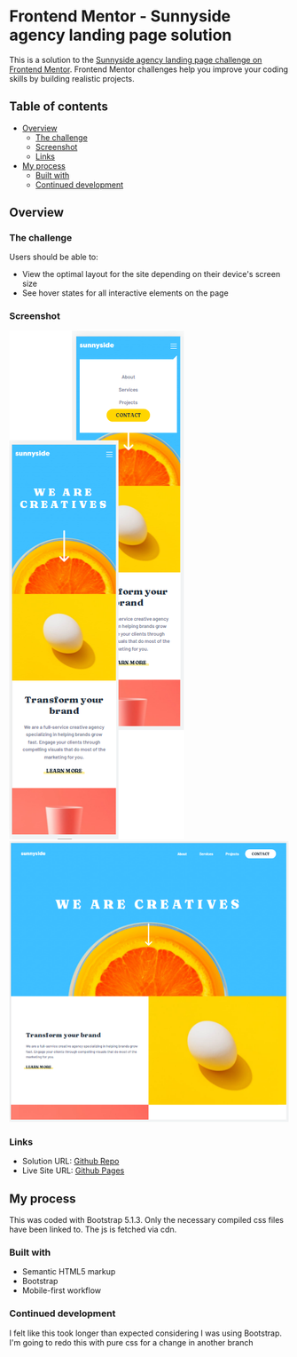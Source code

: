 # Frontend Mentor - Sunnyside agency landing page solution

This is a solution to the [Sunnyside agency landing page challenge on Frontend Mentor](https://www.frontendmentor.io/challenges/sunnyside-agency-landing-page-7yVs3B6ef). Frontend Mentor challenges help you improve your coding skills by building realistic projects.

## Table of contents

- [Overview](#overview)
  - [The challenge](#the-challenge)
  - [Screenshot](#screenshot)
  - [Links](#links)
- [My process](#my-process)
  - [Built with](#built-with)
  - [Continued development](#continued-development)

## Overview

### The challenge

Users should be able to:

- View the optimal layout for the site depending on their device's screen size
- See hover states for all interactive elements on the page

### Screenshot

![](./assets/images/ss/375.PNG)\
![](./assets/images/ss/1400.PNG)

### Links

- Solution URL: [Github Repo](https://github.com/bague-rodnel/sunnyside-agency)
- Live Site URL: [Github Pages](https://bague-rodnel.github.io/sunnyside-agency/)

## My process

This was coded with Bootstrap 5.1.3. Only the necessary compiled css files have been linked to. The js is fetched via cdn.

### Built with

- Semantic HTML5 markup
- Bootstrap
- Mobile-first workflow

### Continued development

I felt like this took longer than expected considering I was using Bootstrap. I'm going to redo this with pure css for a change in another branch
